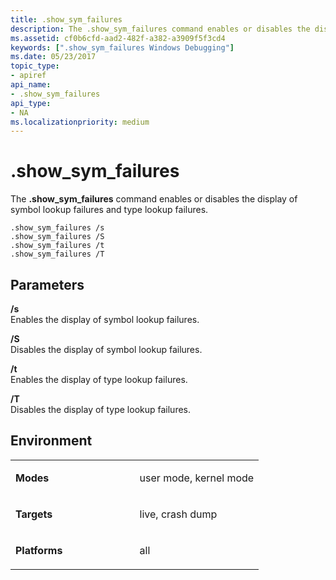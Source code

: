 ```yaml
---
title: .show_sym_failures
description: The .show_sym_failures command enables or disables the display of symbol lookup failures and type lookup failures.
ms.assetid: cf0b6cfd-aad2-482f-a382-a3909f5f3cd4
keywords: [".show_sym_failures Windows Debugging"]
ms.date: 05/23/2017
topic_type:
- apiref
api_name:
- .show_sym_failures
api_type:
- NA
ms.localizationpriority: medium
---
```


# .show\_sym\_failures


The **.show\_sym\_failures** command enables or disables the display of symbol lookup failures and type lookup failures.

```dbgcmd
.show_sym_failures /s 
.show_sym_failures /S
.show_sym_failures /t
.show_sym_failures /T
```

## <span id="Parameters"></span><span id="parameters"></span><span id="PARAMETERS"></span>Parameters


<span id="________s______"></span><span id="________S______"></span> **/s**   
Enables the display of symbol lookup failures.

<span id="________S______"></span><span id="________s______"></span> **/S**   
Disables the display of symbol lookup failures.

<span id="________t______"></span><span id="________T______"></span> **/t**   
Enables the display of type lookup failures.

<span id="________T______"></span><span id="________t______"></span> **/T**   
Disables the display of type lookup failures.

## <span id="Environment"></span><span id="environment"></span><span id="ENVIRONMENT"></span>Environment


<table>
<colgroup>
<col width="50%" />
<col width="50%" />
</colgroup>
<tbody>
<tr class="odd">
<td align="left"><p><strong>Modes</strong></p></td>
<td align="left"><p>user mode, kernel mode</p></td>
</tr>
<tr class="even">
<td align="left"><p><strong>Targets</strong></p></td>
<td align="left"><p>live, crash dump</p></td>
</tr>
<tr class="odd">
<td align="left"><p><strong>Platforms</strong></p></td>
<td align="left"><p>all</p></td>
</tr>
</tbody>
</table>

 

 

 





